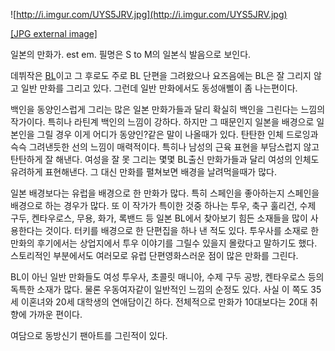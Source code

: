 ![http://i.imgur.com/UYS5JRV.jpg](http://i.imgur.com/UYS5JRV.jpg)

[[JPG external image]](http://i.imgur.com/UYS5JRV.jpg)

일본의 만화가. est em. 필명은 S to M의 일본식 발음으로 보인다.

데뷔작은 [BL](BL.md)이고 그 후로도 주로 BL 단편을 그려왔으나 요즈음에는 BL은 잘 그리지 않고 일반 만화를 그리고 있다.
그런데 일반 만화에서도 동성애삘이 좀 나는편이다.  

백인을 동양인스럽게 그리는 많은 일본 만화가들과 달리 확실히 백인을 그린다는 느낌의 작가이다. 특히나 라틴계 백인의 느낌이 강하다. 하지만
그 때문인지 일본을 배경으로 일본인을 그릴 경우 이게 어디가 동양인?같은 말이 나올때가 있다. 탄탄한 인체 드로잉과 슥슥 그려낸듯한 선의
느낌이 매력적이다. 특히나 남성의 근육 표현을 부담스럽지 않고 탄탄하게 잘 해낸다. 여성을 잘 못 그리는 몇몇 BL출신 만화가들과 달리
여성의 인체도 유려하게 표현해낸다. 그 대신 만화를 펼쳐보면 배경을 날려먹을때가 많다.

일본 배경보다는 유럽을 배경으로 한 만화가 많다. 특히 스페인을 좋아하는지 스페인을 배경으로 하는 경우가 많다. 또 이 작가가 특이한 것중
하나는 투우, 축구 훌리건, 수제 구두, 켄타우로스, 무용, 화가, 록밴드 등 일본 BL에서 찾아보기 힘든 소재들을 많이 사용한다는 것이다.
터키를 배경으로 한 단편집을 하나 낸 적도 있다. 투우사를 소재로 한 만화의 후기에서는 상업지에서 투우 이야기를 그릴수 있을지 몰랐다고
말하기도 했다. 스토리적인 부분에서도 여러모로 유럽 단편영화스러운 점이 많은 만화를 그린다.

BL이 아닌 일반 만화들도 여성 투우사, 초콜릿 매니아, 수제 구두 공방, 켄타우로스 등의 독특한 소재가 많다. 물론 우동여자같이 일반적인
느낌의 순정도 있다. 사실 이 쪽도 35세 이혼녀와 20세 대학생의 연애담이긴 하다. 전체적으로 만화가 10대보다는 20대 취향에 가까운
편이다.

여담으로 동방신기 팬아트를 그린적이 있다.

